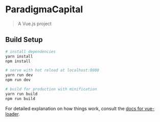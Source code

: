 # ParadigmaCapital

> A Vue.js project

## Build Setup

``` bash
# install dependencies
yarn install
npm install

# serve with hot reload at localhost:8080
yarn run dev
npm run dev

# build for production with minification
yarn run build
npm run build
```

For detailed explanation on how things work, consult the [docs for vue-loader](http://vuejs.github.io/vue-loader).
